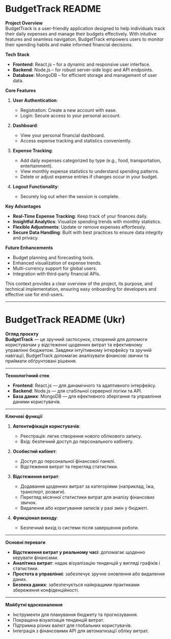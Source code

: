 # BudgetTrack README

**Project Overview**  
BudgetTrack is a user-friendly application designed to help individuals track their daily expenses and manage their budgets effectively. With intuitive features and seamless navigation, BudgetTrack empowers users to monitor their spending habits and make informed financial decisions.

**Tech Stack**

- **Frontend**: React.js – for a dynamic and responsive user interface.
- **Backend**: Node.js – for robust server-side logic and API endpoints.
- **Database**: MongoDB – for efficient storage and management of user data.

**Core Features**

1. **User Authentication**:

   - Registration: Create a new account with ease.
   - Login: Secure access to your personal account.

2. **Dashboard**:

   - View your personal financial dashboard.
   - Access expense tracking and statistics conveniently.

3. **Expense Tracking**:

   - Add daily expenses categorized by type (e.g., food, transportation, entertainment).
   - View monthly expense statistics to understand spending patterns.
   - Delete or adjust expense entries if changes occur in your budget.

4. **Logout Functionality**:
   - Securely log out when the session is complete.

**Key Advantages**

- **Real-Time Expense Tracking**: Keep track of your finances daily.
- **Insightful Analytics**: Visualize spending trends with monthly statistics.
- **Flexible Adjustments**: Update or remove expenses effortlessly.
- **Secure Data Handling**: Built with best practices to ensure data integrity and privacy.

**Future Enhancements**

- Budget planning and forecasting tools.
- Enhanced visualization of expense trends.
- Multi-currency support for global users.
- Integration with third-party financial APIs.

This context provides a clear overview of the project, its purpose, and technical implementation, ensuring easy onboarding for developers and effective use for end-users.

---

# BudgetTrack README (Ukr)

**Огляд проєкту**  
**BudgetTrack** — це зручний застосунок, створений для допомоги користувачам у відстеженні щоденних витрат та ефективному управлінні бюджетом. Завдяки інтуїтивному інтерфейсу та зручній навігації, BudgetTrack допомагає аналізувати фінансові звички та приймати обґрунтовані рішення.

---

**Технологічний стек**

- **Frontend**: React.js — для динамічного та адаптивного інтерфейсу.
- **Backend**: Node.js — для стабільної серверної логіки та API.
- **База даних**: MongoDB — для ефективного зберігання та управління даними користувачів.

---

**Ключові функції**

1. **Автентифікація користувачів**:

   - Реєстрація: легке створення нового облікового запису.
   - Вхід: безпечний доступ до персонального кабінету.

2. **Особистий кабінет**:

   - Доступ до персональної фінансової панелі.
   - Відстеження витрат та перегляд статистики.

3. **Відстеження витрат**:

   - Додавання щоденних витрат за категоріями (наприклад, їжа, транспорт, розваги).
   - Перегляд місячної статистики витрат для аналізу фінансових звичок.
   - Видалення або коригування записів у разі змін у бюджеті.

4. **Функціонал виходу**:
   - Безпечний вихід із системи після завершення роботи.

---

**Основні переваги**

- **Відстеження витрат у реальному часі**: допомагає щоденно керувати фінансами.
- **Аналітика витрат**: надає візуалізацію тенденцій у вигляді графіків і статистики.
- **Простота в управлінні**: забезпечує зручне оновлення або видалення даних.
- **Безпека даних**: забезпечується найкращими практиками збереження конфіденційності.

---

**Майбутні вдосконалення**

- Інструменти для планування бюджету та прогнозування.
- Покращена візуалізація тенденцій витрат.
- Підтримка різних валют для глобальних користувачів.
- Інтеграція з фінансовими API для автоматизації обліку витрат.
